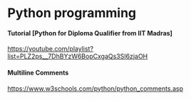# Python programming

#### Tutorial [Python for Diploma Qualifier from IIT Madras]
https://youtube.com/playlist?list=PLZ2ps__7DhBYzW6BopCxgaQs3SI6zjaOH

#### Multiline Comments
https://www.w3schools.com/python/python_comments.asp